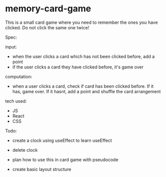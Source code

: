 # memory-card-game

This is a small card game where you need to remember the ones you have clicked. Do not click the same one twice!

Spec:

input:

- when the user clicks a card which has not been clicked before, add a point
- if the user clicks a card they have clicked before, it's game over

computation:

- when a user clicks a card, check if card has been clicked before. If it has, game over. If it hasnt, add a point and shuffle the card arrangement

tech used:

- JS
- React
- CSS

Todo:

- create a clock using useEffect to learn useEffect
- delete clock

- plan how to use this in card game with pseudocode
- create basic layout structure

